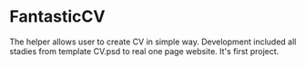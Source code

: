 # FantasticCV
The helper allows user  to create CV in simple way.
Development included all stadies from template CV.psd to real one page website.
It's first project.
